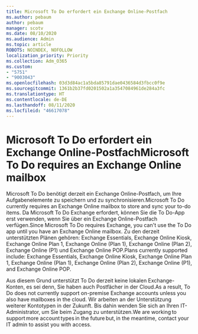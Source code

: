 ```yaml
---
title: Microsoft To Do erfordert ein Exchange Online-Postfach
ms.author: pebaum
author: pebaum
manager: scotv
ms.date: 08/10/2020
ms.audience: Admin
ms.topic: article
ROBOTS: NOINDEX, NOFOLLOW
localization_priority: Priority
ms.collection: Adm_O365
ms.custom:
- "5751"
- "9003043"
ms.openlocfilehash: 03d3d84ac1a5bda85791dae0436584d3fbcc0f9e
ms.sourcegitcommit: 1361b2b37fd0201502a1a3547084961de284a3fc
ms.translationtype: HT
ms.contentlocale: de-DE
ms.lasthandoff: 08/11/2020
ms.locfileid: "46617078"
---
```

# <a name="microsoft-to-do-requires-an-exchange-online-mailbox"></a><span data-ttu-id="db9bb-102">Microsoft To Do erfordert ein Exchange Online-Postfach</span><span class="sxs-lookup"><span data-stu-id="db9bb-102">Microsoft To Do requires an Exchange Online mailbox</span></span>

<span data-ttu-id="db9bb-103">Microsoft To Do benötigt derzeit ein Exchange Online-Postfach, um Ihre Aufgabenelemente zu speichern und zu synchronisieren.</span><span class="sxs-lookup"><span data-stu-id="db9bb-103">Microsoft To Do currently requires an Exchange Online mailbox to store and sync your to-do items.</span></span> <span data-ttu-id="db9bb-104">Da Microsoft To Do Exchange erfordert, können Sie die To Do-App erst verwenden, wenn Sie über ein Exchange Online-Postfach verfügen.</span><span class="sxs-lookup"><span data-stu-id="db9bb-104">Since Microsoft To Do requires Exchange, you can't use the To Do app until you have an Exchange Online mailbox.</span></span> <span data-ttu-id="db9bb-105">Zu den derzeit unterstützten Plänen gehören: Exchange Essentials, Exchange Online Kiosk, Exchange Online Plan 1, Exchange Online (Plan 1), Exchange Online (Plan 2), Exchange Online (P1) und Exchange Online POP.</span><span class="sxs-lookup"><span data-stu-id="db9bb-105">Plans currently supported include: Exchange Essentials, Exchange Online Kiosk, Exchange Online Plan 1, Exchange Online (Plan 1), Exchange Online (Plan 2), Exchange Online (P1), and Exchange Online POP.</span></span>

<span data-ttu-id="db9bb-106">Aus diesem Grund unterstützt To Do derzeit keine lokalen Exchange-Konten, es sei denn, Sie haben auch Postfächer in der Cloud.</span><span class="sxs-lookup"><span data-stu-id="db9bb-106">As a result, To Do does not currently support on-premise Exchange accounts unless you also have mailboxes in the cloud.</span></span> <span data-ttu-id="db9bb-107">Wir arbeiten an der Unterstützung weiterer Kontotypen in der Zukunft. Bis dahin wenden Sie sich an Ihren IT-Administrator, um Sie beim Zugang zu unterstützen.</span><span class="sxs-lookup"><span data-stu-id="db9bb-107">We are working to support more account types in the future but, in the meantime, contact your IT admin to assist you with access.</span></span>